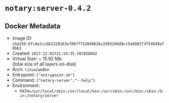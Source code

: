 # `notary:server-0.4.2`

## Docker Metadata

- Image ID: `sha256:6fc4e2ccb62228163e7067f75204962bc2d9328dd9cc5a680373f54649af0bb3`
- Created: `2017-12-01T21:24:35.50785804Z`
- Virtual Size: ~ 15.92 Mb  
  (total size of all layers on-disk)
- Arch: `linux`/`amd64`
- Entrypoint: `["entrypoint.sh"]`
- Command: `["notary-server","--help"]`
- Environment:
  - `PATH=/usr/local/sbin:/usr/local/bin:/usr/sbin:/usr/bin:/sbin:/bin:/notary/server`
